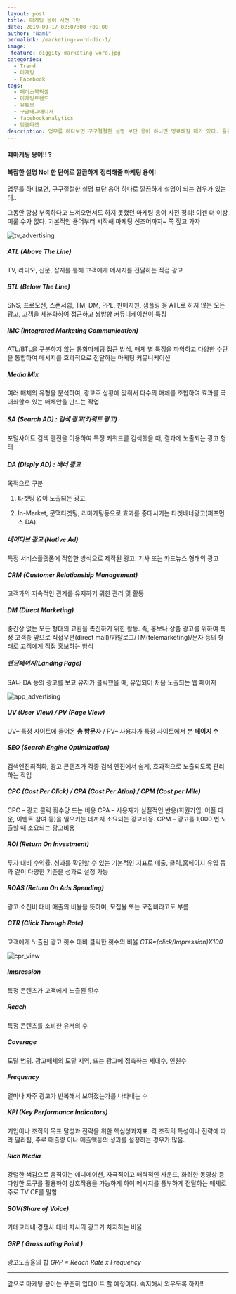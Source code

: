 ```yaml
---
layout: post
title: 마케팅 용어 사전 1탄
date: 2019-09-17 02:07:00 +09:00
author: "Nami"
permalink: /marketing-word-dic-1/
image:
 feature: diggity-marketing-word.jpg
categories:
  - Trend
  - 마케팅
  - Facebook
tags:
  - 페이스북픽셀
  - 마케팅트렌드
  - 유튜브
  - 구글태그매니저
  - facebookanalytics
  - 맞춤타겟
description: 업무를 하다보면 구구절절한 설명 보단 용어 하나면 명료해질 때가 있다. 틈틈이 마케팅 용어를 공부를 시작하려고 한다!! 아주 초보적인 마케팅 용어 사전 1탄
---
```


#### 떼마케팅 용어!! ?

#### 복잡한 설명 No! 한 단어로 깔끔하게 정리해줄 마케팅 용어!

업무를 하다보면, 구구절절한 설명 보단 용어 하나로 깔끔하게 설명이 되는 경우가 있는데..

그동안 항상 부족하다고 느껴오면서도 하지 못했던 마케팅 용어 사전 정리! 이젠 더 이상 미룰 수가 없다. 기본적인 용어부터 시작해 마케팅 신조어까지~ 쭉 짚고 가자

![tv_advertising](https://lh3.googleusercontent.com/-PI_BrtVfESriPF0S8GPUAz8fYArCQb-A_e-ncDsiXvjMNSbsU2pjn6EYcaJFikqmsOVof8pR9jAn4_g8fFcaF4u5ZuCm92FjT_U4ojq02Zb5ZJkjzY1tMTrmZldfkJpL4kFKuOH6yq1ozA5Ix5WuXHXpZa9e-q4cFHqQ5-Et10OrV6z0lUUndZH5L0Y0kldKOAeqo-VkCbiUQN-_tceEbuKLCHwKR9pONHNUkzRCIYpj3rqF59XLD1-nkPzWC-GDYwRTVRPK-iGHBRcID31xqcc4rzJRMB2ERfJHQSl8-FOC4buDfkstGjtlKEdvVNBWmLZNiZirL8sBz8ht-tbFIjbUZlIYLOIZIh9v6i9IVce3laTvE_a6EaM23kkTfo6w-W5eRFocNJ4eizKgjKTqSPI_B-AgDuFx4eO3umLoJApWRFg9eAAS5Icsn4wXz4KV3_qVTCGlvLqBknPMJ1oIi-DKeAdIBNQ36sZfUpiYMUvCpEg9CVo9MpD3wgJOrudqCFyJzleOhcPWFcDvfndZqoV0f-vkQ7I8QHd30dNel2G3l4fBYmT7BPG0BzJv12Krr1PvBWUJMSxEvDEoczEJtTHiHGUQZ5v0KfEtYpad_jCl6sJ5jsz0SP4CK0uy_DRB-E8tC6Dqo_14u7J7YV2ED_NI_b0TpFWdKtzFpua_aqbJ6I=w1265-h843-no)



##### ATL (Above The Line)
TV, 라디오, 신문, 잡지를 통해 고객에게 메시지를 전달하는 직접 광고

##### BTL (Below The Line)
SNS, 프로모션, 스폰서쉽, TM, DM, PPL, 판매지원, 샘플링 등 ATL로 하지 않는 모든 광고, 고객을 세분화하여 접근하고 쌍방향 커뮤니케이션이 특징

##### IMC (Integrated Marketing Communication)
ATL/BTL을 구분하지 않는 통합마케팅 접근 방식, 매체 별 특징을 파악하고 다양한 수단을 통합하여 메시지를 효과적으로 전달하는 마케팅 커뮤니케이션

##### Media Mix
여러 매체의 유형을 분석하여, 광고주 상황에 맞춰서 다수의 매체를 조합하여 효과를 극대화할수 있는 매체안을 만드는 작업

##### SA (Search AD) : 검색 광고(키워드 광고)
포털사이트 검색 엔진을 이용하여 특정 키워드를 검색했을 때, 결과에 노출되는 광고 형태

##### DA (Disply AD) : 배너 광고
   목적으로 구분

1. 타겟팅 없이 노출되는 광고.

2. In-Market, 문맥타겟팅, 리마케팅등으로 효과를 증대시키는 타겟배너광고(퍼포먼스 DA).

##### 네이티브 광고 (Native Ad)
특정 서비스플랫폼에 적합한 방식으로 제작된 광고. 기사 또는 카드뉴스 형태의 광고

##### CRM (Customer Relationship Management)
고객과의 지속적인 관계를 유지하기 위한 관리 및 활동

##### DM (Direct Marketing)
중간상 없는 모든 형태의 교환을 촉진하기 위한 활동. 즉, 홍보나 상품 광고를 위하여 특정 고객층 앞으로 직접우편(direct mail)/카탈로그/TM(telemarketing)/문자 등의 형태로 고객에게 직접 홍보하는 방식

##### 랜딩페이지(Landing Page)
SA나 DA 등의 광고를 보고 유저가 클릭했을 때, 유입되어 처음 노출되는 웹 페이지



![app_advertising](https://lh3.googleusercontent.com/8mHq1-FoQ4tEsb998zT2-gBZ6yIq5WTgrFgPSNosv63GDCmvAL7gm84g2UduEwC01Iq46QzAfBkWqDocLA4ikNveElB-gSKa3XYNAOUPMWpo0sskyx25RUd7bThkFHj0iEPbby8aHZ4zgko9lR5v99lJOvLebbU69REey9Ug7ovzFMU2nU7Mn3xsudNTuV_GqjVpAt0r0Tyg04YKAisXx5UMkHmFjjGOFyifz-G3qPIm3fLT5kZZO32UWrcPUpruBpZAdJScHSos07Xnjdo6qL9zfHD18FKK49NXVDEdqUeP1a7Hx_ISgvGBKtEXyTvr6_h14XlwOfDFvit09EaBE6-tNPEwXNrz6IX_FZK7hjbVCyIb4kBkVLiQ_5favyB_vfzKB119Ots6vK1JDBsLVNcP-St_YzMAI-hw5hQ9thqBDURgaG31NeoLyC6Ns4MLBEkQhjCp3PuiPrbBNY8v_ZtE-0pcCXmtYzQ7rvH8_52jP2qwAsaOlK5e4ir5l9WgGznTJ65uMGxMENGOF8CM00Vx4rQCk7xhx6j7ZifA3PjLs6zUVA9NLqoSTKgww8W2KkVTLaNzzysbYPTO379c3ONq_ia9bP4tlVJV-sFnrrGOESF8S90D8gCI9fR6jlM3d-RjjJtGaM1vv6gyljxl-RnQEgn0tRME1nxJVgF_-oJ0Ubk=w1264-h843-no)



##### UV (User View) / PV (Page View)
UV– 특정 사이트에 들어온 **총 방문자** / PV– 사용자가 특정 사이트에서 본 **페이지 수**

##### SEO (Search Engine Optimization)
검색엔진최적화, 광고 콘텐츠가 각종 검색 엔진에서 쉽게, 효과적으로 노출되도록 관리하는 작업

##### CPC (Cost Per Click) / CPA (Cost Per Ation) / CPM (Cost per Mile)
CPC – 광고 클릭 횟수당 드는 비용
CPA – 사용자가 실질적인 반응(회원가입, 어플 다운, 이벤트 참여 등)을 일으키는 데까지 소요되는 광고비용.
CPM – 광고를 1,000 번 노출할 때 소요되는 광고비용



##### ROI (Return On Investment)
투자 대비 수익률. 성과를 확인할 수 있는 기본적인 지표로 매출, 클릭,홈페이지 유입 등과 같이 다양한 기준을 성과로 설정 가능

##### ROAS (Return On Ads Spending)
광고 소진비 대비 매출의 비율을 뜻하며, 모집율 또는 모집비라고도 부름

##### CTR (Click Through Rate)
고객에게 노출된 광고 횟수 대비 클릭한 횟수의 비율  *CTR=(click/Impression)X100*



![cpr_view](https://lh3.googleusercontent.com/pMfMB_6IWgEoJJA5TFWwQHCfmqlvgmBvbln0BhH-FNCeuV0zrRyxD-f5uwtGC4OUsuxXNEYUMgKFZSFMnHQCE3UU7qckQFCp9iyo1OLwrDsAcpV9Z126CSm70BhAIchpUPVv2mNlhbz8FR1QWOQUzRgs2SHH-9SaChst4ZojOCHkiahSSVPimmbBtpHGMpiYtnnX90qgRttY3nDSuwvuemSHDqdIQvYqI-IEO2IrXvlfVvNArGURDR8qMsDqTo-h85_tjPE9Ek8L3Bl0G4TeGQ6gIBGhM3PGo7xAtRVKp8qQrYcnxw6uqQfuQOv1AWZCFVLFEjUqjUW8MJeFw9GcwSFT9S8_o2i_YzfKEQvPOLPUZTkwL40DGzdjDW19dI6oB82OZ8P9k3_HnJ1U7Q0b6OdD-kTK8mkWSdLKhWtuD3YIonSrJtJhHGGJikjXzJRGCw6yUP76t0DvxIe85xYFECmu0QtwwGi95i0r0qdDc1Cdu6KMSwsO4X-2P48_PpiFJl72bBfTCGIu533YuvcUQGBKrSqeCNvNWCLPCmtr-Z_--dOD01a7HjXOTO-_B13mUkmHjI9CxS0qblmIKDkZXMSeX9WiNqly-JScyzU0C0E57MRW91vHCjnNDOsNznK01VR3-nf7r3UPZo8zrPq9ANNKtJEb1Jkcavk9KYdKl2BRa08=w1382-h843-no)

##### Impression

특정 콘텐츠가 고객에게 노출된 횟수

##### Reach

특정 콘텐츠를 소비한 유저의 수

##### Coverage

도달 범위. 광고매체의 도달 지역, 또는 광고에 접촉하는 세대수, 인원수

##### Frequency

얼마나 자주 광고가 반복해서 보여졌는가를 나타내는 수



##### KPI (Key Performance Indicators)
기업이나 조직의 목표 달성과 전략을 위한 핵심성과지표. 각 조직의 특성이나 전략에 따라 달라짐, 주로 매출량 이나 매출액등의 성과를 설정하는 경우가 많음.

##### Rich Media
강렬한 색감으로 움직이는 애니메이션, 자극적이고 매력적인 사운드, 화려한 동영상 등 다양한 도구를 활용하여 상호작용을 가능하게 하여 메시지를 풍부하게 전달하는 매체로 주로 TV CF를 말함

##### SOV(Share of Voice)
카테고리내 경쟁사 대비 자사의 광고가 차지하는 비율

##### GRP ( Gross rating Point )  
광고노출율의 합     *GRP = Reach Rate x Frequency*

-----------------------------------------------------------------------------------------------------------------------------------------------------------

앞으로 마케팅 용어는 꾸준히 업데이트 할 예정이다. 숙지해서 외우도록 하자!!

<script>
  fbq('track', 'ViewContent', {
    content_title: document.title,
  });
</script>
